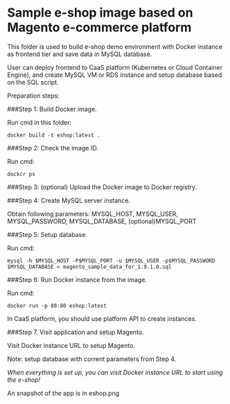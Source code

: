 # Sample e-shop image based on Magento e-commerce platform

This folder is used to build e-shop demo environment with Docker instance as frontend tier and save data in MySQL database.

User can deploy frontend to CaaS platform (Kubernetes or Cloud Container Engine), and create MySQL VM or RDS instance and setup database based on the SQL script.

Preparation steps:

###Step 1: Build Docker image.  

Run cmd in this folder:

<pre><code>docker build -t eshop:latest .</code></pre>

###Step 2: Check the image ID.  

Run cmd:

<pre><code>dockcr ps</code></pre>

###Step 3: (optional) Upload the Docker image to Docker registry.

###Step 4: Create MySQL server instance.

Obtain following parameters: MYSQL_HOST, MYSQL_USER, MYSQL_PASSWORD, MYSQL_DATABASE, (optional)MYSQL_PORT

###Step 5: Setup database.  

Run cmd:

<pre><code>mysql -h $MYSQL_HOST -P$MYSQL_PORT -u $MYSQL_USER -p$MYSQL_PASSWORD $MYSQL_DATABASE < magento_sample_data_for_1.9.1.0.sql</code></pre>

###Step 6: Run Docker instance from the image.  

Run cmd:

<pre><code>docker run -p 80:80 eshop:latest</code></pre>

In CaaS platform, you should use platform API to create instances.

###Step 7. Visit application and setup Magento.

Visit Docker instance URL to setup Magento.

Note: setup database with corrent parameters from Step 4.

*When everything is set up, you can visit Docker instance URL to start using the e-shop!*

An snapshot of the app is in eshop.png
